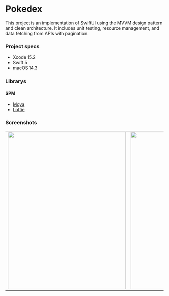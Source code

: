 # Pokedex
This project is an implementation of SwiftUI using the MVVM design pattern and clean architecture. It includes unit testing, resource management, and data fetching from APIs with pagination.

### Project specs 

  - Xcode 15.2
  - Swift 5
  - macOS 14.3

### Librarys
#### SPM
  - [Moya](https://swiftpackageindex.com/Moya/Moya)
  - [Lottie](https://swiftpackageindex.com/airbnb/lottie-ios)
 
 ### Screenshots 
<table>
  <tr>
    <td> 
      <img src="https://github.com/rbarkerg/pokeSwiftUI/assets/42281359/40ee091b-bc1d-4d89-92d0-6fd33da642ad" width="375" height="500">
    </td>
    <td> 
      <img src="https://github.com/rbarkerg/pokeSwiftUI/assets/42281359/976d6d3f-5261-4b34-9394-e819d32058cf" width="375" height="500">
    </td>
   <td> 
      <img src="https://github.com/rbarkerg/pokeSwiftUI/assets/42281359/4efcdd36-0a25-4b29-93fb-ee8e4ac457f1" width="375" height="500">
    </td>
    <td> 
      <img src="https://github.com/rbarkerg/pokeSwiftUI/assets/42281359/c5da1f15-6553-472f-88c2-6ef121faad8c" width="375" height="500"> 
    </td>
    <td> 
      <img src="https://github.com/rbarkerg/pokeSwiftUI/assets/42281359/4180cc17-26c4-4ccd-9df9-d74866044496" width="375" height="500"> 
    </td>
  </tr>
</table>

